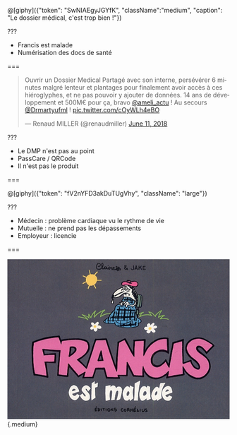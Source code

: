 @[giphy]({"token": "SwNIAEgyJGYfK", "className":"medium", "caption": "Le dossier médical, c'est trop bien !"})

???

- Francis est malade
- Numérisation des docs de santé

===

<!--{.top data-background-image=../img/mathew-schwartz-718956-unsplash.jpg}-->
<!-- Photo by Mathew Schwartz on Unsplash -->

<blockquote class="twitter-tweet" data-partner="tweetdeck"><p lang="fr" dir="ltr">Ouvrir un Dossier Medical Partagé avec son interne, persévérer 6 minutes malgré lenteur et plantages pour finalement avoir accès à ces hiéroglyphes, et ne pas pouvoir y ajouter de données. 14 ans de développement et 500M€ pour ça, bravo <a href="https://twitter.com/ameli_actu?ref_src=twsrc%5Etfw">@ameli_actu</a> ! Au secours <a href="https://twitter.com/Drmartyufml?ref_src=twsrc%5Etfw">@Drmartyufml</a> ! <a href="https://t.co/cOyWLh4eBO">pic.twitter.com/cOyWLh4eBO</a></p>&mdash; Renaud MILLER (@renaudmiller) <a href="https://twitter.com/renaudmiller/status/1006197255286743041?ref_src=twsrc%5Etfw">June 11, 2018</a></blockquote>
<script async src="https://platform.twitter.com/widgets.js" charset="utf-8"></script>

???

- Le DMP n'est pas au point
- PassCare / QRCode
- Il n'est pas le produit

===

@[giphy]({"token": "fV2nYFD3akDuTUgVhy", "className": "large"})

???

- Médecin : problème cardiaque vu le rythme de vie
- Mutuelle : ne prend pas les dépassements
- Employeur : licencie

===

![Finalement, c'était juste un gros rhume](../img/francis.jpg){.medium}
